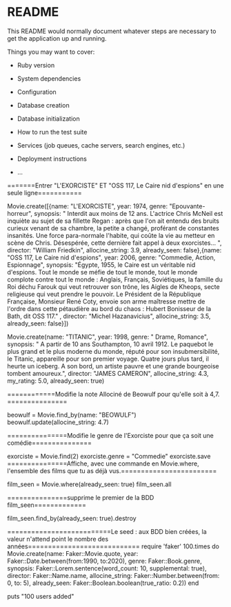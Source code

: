 # README

This README would normally document whatever steps are necessary to get the
application up and running.

Things you may want to cover:

* Ruby version

* System dependencies

* Configuration

* Database creation

* Database initialization

* How to run the test suite

* Services (job queues, cache servers, search engines, etc.)

* Deployment instructions

* ...



=======Entrer "L'EXORCISTE" ET "OSS 117, Le Caire nid d'espions" en une seule ligne===========

Movie.create([{name: "L'EXORCISTE", year: 1974, genre: "Epouvante-horreur", synopsis: " Interdit aux moins de 12 ans.
 L'actrice Chris McNeil est inquiète au sujet de sa fillette Regan : après que l'on ait entendu des bruits curieux venant de sa chambre, la petite a changé, proférant de constantes insanités. Une force para-normale l'habite, qui coûte la vie au metteur en scène de Chris. Désespérée, cette dernière fait appel à deux exorcistes... ", director: "William Friedkin", allocine_string: 3.9, already_seen: false},{name: "OSS 117, Le Caire nid d'espions", year: 2006, genre: "Commedie, Action, Espionnage", synopsis: "Égypte, 1955, le Caire est un véritable nid d'espions.
Tout le monde se méfie de tout le monde, tout le monde complote contre tout le monde : Anglais, Français, Soviétiques, la famille du Roi déchu Farouk qui veut retrouver son trône, les Aigles de Kheops, secte religieuse qui veut prendre le pouvoir. Le Président de la République Française, Monsieur René Coty, envoie son arme maîtresse mettre de l'ordre dans cette pétaudière au bord du chaos : Hubert Bonisseur de la Bath, dit OSS 117." , director: "Michel Hazanavicius", allocine_string: 3.5, already_seen: false}])



Movie.create(name: "TITANIC", year: 1998, genre: " Drame, Romance", synopsis: "
A partir de 10 ans
Southampton, 10 avril 1912. Le paquebot le plus grand et le plus moderne du monde, réputé pour son insubmersibilité, le Titanic, appareille pour son premier voyage. Quatre jours plus tard, il heurte un iceberg. A son bord, un artiste pauvre et une grande bourgeoise tombent amoureux.", director: "JAMES CAMERON", allocine_string: 4.3, my_rating: 5.0, already_seen: true)

============Modifie la note Allociné de Beowulf pour qu'elle soit à 4,7. ===============


beowulf = Movie.find_by(name: "BEOWULF")
beowulf.update(allocine_string: 4.7)


===============Modifie le genre de l'Exorciste pour que ça soit une comédie===============

exorciste = Movie.find(2)
exorciste.genre = "Commedie"
exorciste.save
===============Affiche, avec une commande en Movie.where, l'ensemble des films que tu as déjà vus.========================

film_seen = Movie.where(already_seen: true)
film_seen.all

===============supprime le premier de la BDD film_seen=============

film_seen.find_by(already_seen: true).destroy


==========================Le seed : aux BDD bien créées, la valeur n'attend point le nombre des années============================
require 'faker'
100.times do
	Movie.create(name: Faker::Movie.quote, year: Faker::Date.between(from:1990, to:2020), 
		genre: Faker::Book.genre, 
		synopsis: Faker::Lorem.sentence(word_count: 10, supplemental: true), director: Faker::Name.name, 
		allocine_string: Faker::Number.between(from: 0, to: 5), already_seen: Faker::Boolean.boolean(true_ratio: 0.2))
end

puts "100 users added"





